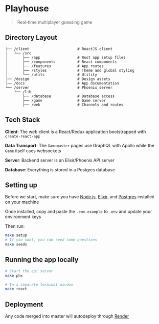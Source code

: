 # Playhouse

> Real-time multiplayer guessing game

## Directory Layout

```
├── /client                      # ReactJS client
|   └── /src
│       ├── /app                 # Root app setup files
│       ├── /components          # React components
│       ├── /features            # App routes
│       ├── /styles              # Theme and global styling
│       └── /utils               # Utility
│── /design                      # Design assets
│── /docs                        # App documentation
└── /server                      # Phoenix server
    └── /lib
        ├── /database            # Database access
        ├── /game                # Game server
        ├── /web                 # Channels and routes
```

## Tech Stack

**Client**: The web client is a React/Redux application bootstrapped with `create-react-app`

**Data Transport**: The `Gamemaster` pages use GraphQL with Apollo while the `Game` itself uses websockets

**Server**: Backend server is an Elixir/Phoenix API server

**Database**: Everything is stored in a Postgres database

## Setting up

Before we start, make sure you have [Node.js](https://nodejs.org/en/download/), [Elixir](https://elixir-lang.org/install.html), and [Postgres](https://www.postgresql.org/download/) installed on your machine

Once installed, copy and paste the `.env.example` to `.env` and update your environment keys

Then run:

```bash
make setup
# If you want, you can seed some questions
make seeds
```

## Running the app locally

```bash
# Start the api server
make phx

# In a separate terminal window
make react
```

## Deployment

Any code merged into master will autodeploy through [Render](https://render.com/)

